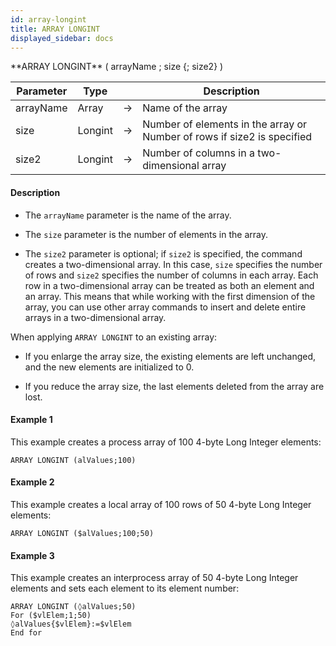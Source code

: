 ```yaml
---
id: array-longint
title: ARRAY LONGINT
displayed_sidebar: docs
---
```



<!-- REF #_command_.ARRAY LONGINT.Syntax-->**ARRAY LONGINT** ( arrayName ; size {; size2} )<!-- END REF-->


<!-- REF #_command_.ARRAY LONGINT.Params -->
|Parameter|Type||Description|
|---------|--- |:---:|------|
|arrayName|Array|->|Name of the array|
|size|Longint|->|Number of elements in the array or Number of rows if size2 is specified|
|size2|Longint|->|Number of columns in a two-dimensional array|
<!-- END REF -->


#### Description






* The `arrayName` parameter is the name of the array.

* The `size` parameter is the number of elements in the array.

* The `size2` parameter is optional; if `size2` is specified, the command creates a two-dimensional array. In this case, `size` specifies the number of rows and `size2` specifies the number of columns in each array. Each row in a two-dimensional array can be treated as both an element and an array. This means that while working with the first dimension of the array, you can use other array commands to insert and delete entire arrays in a two-dimensional array.

When applying `ARRAY LONGINT` to an existing array: 

* If you enlarge the array size, the existing elements are left unchanged, and the new elements are initialized to 0.

* If you reduce the array size, the last elements deleted from the array are lost.


#### Example 1


This example creates a process array of 100 4-byte Long Integer elements:
```4d
ARRAY LONGINT (alValues;100)
```



#### Example 2


This example creates a local array of 100 rows of 50 4-byte Long Integer elements:
```4d
ARRAY LONGINT ($alValues;100;50)
```



#### Example 3


This example creates an interprocess array of 50 4-byte Long Integer elements and sets each element to its element number:
```4d
ARRAY LONGINT (◊alValues;50)
For ($vlElem;1;50)
◊alValues{$vlElem}:=$vlElem
End for
```



